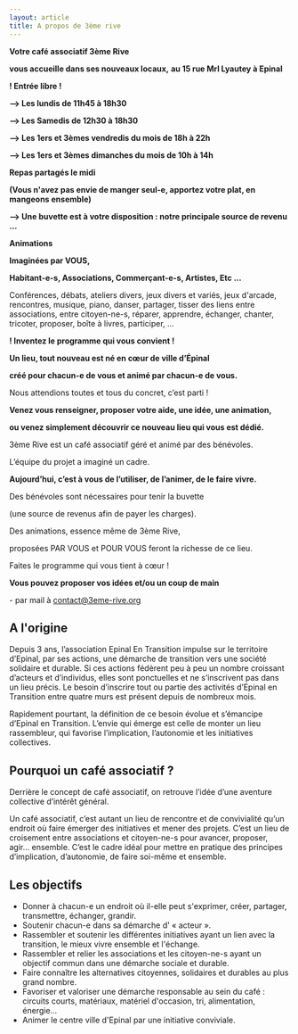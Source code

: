 ```yaml
---
layout: article
title: A propos de 3ème rive
---
```

**Votre café associatif 3ème Rive**

**vous accueille dans ses nouveaux locaux,** **au 15 rue Mrl Lyautey à Epinal**

**! Entrée libre !** 

**\--> Les lundis de 11h45 à 18h30**

**\--> Les Samedis de 12h30 à 18h30**

**\--> Les 1ers et 3èmes vendredis du mois de 18h à 22h**

**\--> Les 1ers et 3èmes dimanches du mois de 10h à 14h**



**Repas partagés le midi**

**(Vous n'avez pas envie de manger seul-e, apportez votre plat, en mangeons ensemble)**

**\--> Une buvette est à votre disposition : notre principale source de revenu ...**



**Animations**

 **Imaginées par VOUS,**

**Habitant-e-s, Associations, Commerçant-e-s, Artistes, Etc …**

Conférences, débats, ateliers divers, jeux divers et variés, jeux d'arcade, rencontres, musique, piano, danser, partager, tisser des liens entre associations, entre citoyen-ne-s, réparer, apprendre, échanger, chanter, tricoter, proposer, boîte à livres, participer, …

**! Inventez le programme qui vous convient !**

**Un lieu, tout nouveau est né en cœur de ville d’Épinal** 

**créé pour chacun-e de vous et animé par chacun-e de vous.**

Nous attendions toutes et tous du concret, c’est parti !

**Venez vous renseigner, proposer votre aide, une idée, une animation,**

**ou venez simplement découvrir ce nouveau lieu qui vous est dédié.**

3ème Rive est un café associatif géré et animé par des bénévoles.

L’équipe du projet a imaginé un cadre.

**Aujourd’hui, c’est à vous de l’utiliser, de l’animer, de le faire vivre.**

Des bénévoles sont nécessaires pour tenir la buvette

(une source de revenus afin de payer les charges).

Des animations, essence même de 3ème Rive, 

proposées PAR VOUS et POUR VOUS feront la richesse de ce lieu.

Faites le programme qui vous tient à cœur !

**Vous pouvez proposer vos idées et/ou un coup de main**

\- par mail à [contact@3eme-rive.org](contact@3eme-rive.org)

## A l'origine

Depuis 3 ans, l’association Epinal En Transition impulse sur le territoire d’Epinal, par ses actions, une démarche de transition vers une société solidaire et durable. Si ces actions fédèrent peu à peu un nombre croissant d’acteurs et d’individus, elles sont ponctuelles et ne s’inscrivent pas dans un lieu précis. Le besoin d’inscrire tout ou partie des activités d’Epinal en Transition entre quatre murs est présent depuis de nombreux mois.

Rapidement pourtant, la définition de ce besoin évolue et s’émancipe d’Epinal en Transition. L’envie qui émerge est celle de monter un lieu rassembleur, qui favorise l’implication, l’autonomie et les initiatives collectives.

## Pourquoi un café associatif ?

Derrière le concept de café associatif, on retrouve l’idée d’une aventure collective d’intérêt général.

Un café associatif, c’est autant un lieu de rencontre et de convivialité qu’un endroit où faire émerger des initiatives et mener des projets. C’est un lieu de croisement entre associations et citoyen-ne-s pour avancer, proposer, agir… ensemble. C’est le cadre idéal pour mettre en pratique des principes d’implication, d’autonomie, de faire soi-même et ensemble.

## Les objectifs

* Donner à chacun-e un endroit où il-elle peut s'exprimer, créer, partager, transmettre, échanger, grandir.
* Soutenir chacun-e dans sa démarche d' « acteur ».
* Rassembler et soutenir les différentes initiatives ayant un lien avec la transition, le mieux vivre ensemble et l'échange.
* Rassembler et relier les associations et les citoyen-ne-s ayant un objectif commun dans une démarche sociale et durable.
* Faire connaître les alternatives citoyennes, solidaires et durables au plus grand nombre.
* Favoriser et valoriser une démarche responsable au sein du café : circuits courts, matériaux, matériel d'occasion, tri, alimentation, énergie…
* Animer le centre ville d'Epinal par une initiative conviviale.